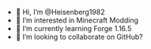 - 👋 Hi, I’m @Heisenberg1982
- 👀 I’m interested in Minecraft Modding
- 🌱 I’m currently learning Forge 1.16.5
- 💞️ I’m looking to collaborate on GitHub?

<!---
Heisenberg1982/Heisenberg1982 is a ✨ special ✨ repository because its `README.md` (this file) appears on your GitHub profile.
You can click the Preview link to take a look at your changes.
--->
